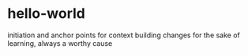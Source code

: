 # hello-world
initiation and anchor points for context building
changes for the sake of learning, always a worthy cause
